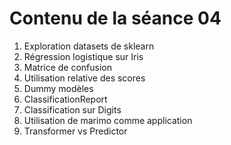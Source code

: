 # Contenu de la séance 04

1. Exploration datasets de sklearn
1. Régression logistique sur Iris
1. Matrice de confusion
1. Utilisation relative des scores
1. Dummy modèles
1. ClassificationReport
1. Classification sur Digits
1. Utilisation de marimo comme application
1. Transformer vs Predictor
